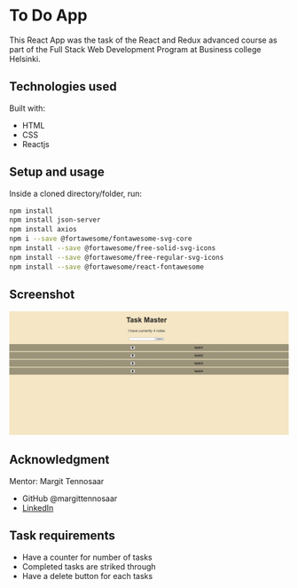 # To Do App

This React App was the  task of the React and Redux advanced course as part of the Full Stack Web Development Program at Business college Helsinki.


## Technologies used

Built with:

- HTML
- CSS
- Reactjs

## Setup and usage

Inside a cloned directory/folder, run:

```bash
npm install
npm install json-server
npm install axios
npm i --save @fortawesome/fontawesome-svg-core
npm install --save @fortawesome/free-solid-svg-icons
npm install --save @fortawesome/free-regular-svg-icons
npm install --save @fortawesome/react-fontawesome
```

## Screenshot

![screenshot](https://raw.githubusercontent.com/ankita-projects/react-todo-app/main/public/image/To-Do%20App.jpg)

## Acknowledgment

Mentor: Margit Tennosaar

- GitHub @margittennosaar
- [LinkedIn](https://www.linkedin.com/in/margittennosaar/)

## Task requirements

- Have a counter for number of tasks
- Completed tasks are striked through
- Have a delete button for each tasks

